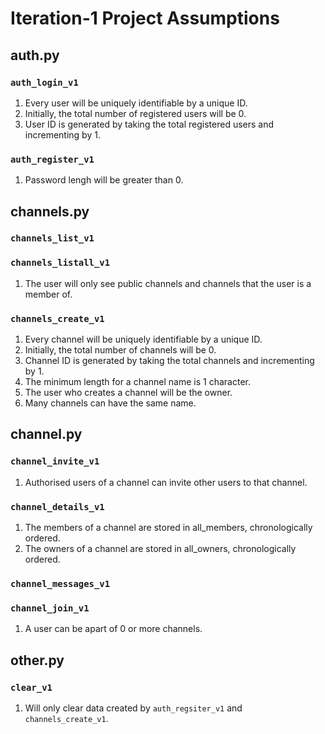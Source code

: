 # Iteration-1 Project Assumptions
## auth.py
### `auth_login_v1`
1. Every user will be uniquely identifiable by a unique ID.
2. Initially, the total number of registered users will be 0.
3. User ID is generated by taking the total registered users and incrementing by 1. 
### `auth_register_v1`
1. Password lengh will be greater than 0.

## channels.py
### `channels_list_v1`
### `channels_listall_v1`
1. The user will only see public channels and channels that the user is a member of.
### `channels_create_v1`
1. Every channel will be uniquely identifiable by a unique ID.
2. Initially, the total number of channels will be 0.
3. Channel ID is generated by taking the total channels and incrementing by 1. 
4. The minimum length for a channel name is 1 character.
5. The user who creates a channel will be the owner.
6. Many channels can have the same name.

## channel.py
### `channel_invite_v1`
1. Authorised users of a channel can invite other users to that channel.
### `channel_details_v1`
1. The members of a channel are stored in all_members, chronologically ordered.
2. The owners of a channel are stored in all_owners, chronologically ordered.
### `channel_messages_v1`
### `channel_join_v1`
1. A user can be apart of 0 or more channels.

## other.py
### `clear_v1`
1. Will only clear data created by `auth_regsiter_v1` and `channels_create_v1`.